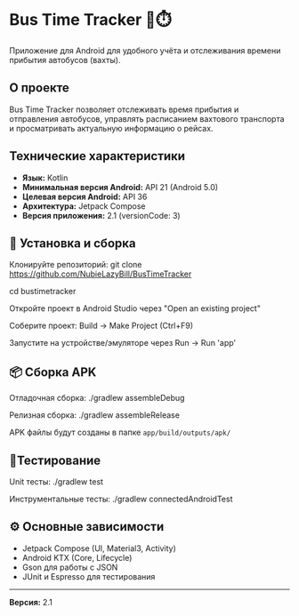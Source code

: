 # Bus Time Tracker 🚌⏱️

Приложение для Android для удобного учёта и отслеживания времени прибытия автобусов (вахты).

## О проекте

Bus Time Tracker позволяет отслеживать время прибытия и отправления автобусов, управлять расписанием вахтового транспорта и просматривать актуальную информацию о рейсах.

## Технические характеристики

- **Язык:** Kotlin
- **Минимальная версия Android:** API 21 (Android 5.0)
- **Целевая версия Android:** API 36
- **Архитектура:** Jetpack Compose
- **Версия приложения:** 2.1 (versionCode: 3)

##  🚀 Установка и сборка

Клонируйте репозиторий:
git clone https://github.com/NubieLazyBill/BusTimeTracker

cd bustimetracker

Откройте проект в Android Studio через "Open an existing project"

Соберите проект: Build → Make Project (Ctrl+F9)

Запустите на устройстве/эмуляторе через Run → Run 'app'

## 📦 Сборка APK

Отладочная сборка:
./gradlew assembleDebug


Релизная сборка:
./gradlew assembleRelease


APK файлы будут созданы в папке `app/build/outputs/apk/`

## 🧪Тестирование

Unit тесты:
./gradlew test


Инструментальные тесты:
./gradlew connectedAndroidTest



## ⚙️ Основные зависимости

- Jetpack Compose (UI, Material3, Activity)
- Android KTX (Core, Lifecycle)
- Gson для работы с JSON
- JUnit и Espresso для тестирования

---

**Версия:** 2.1  

